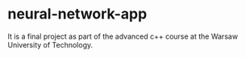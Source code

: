 # neural-network-app
It is a final project as part of the advanced c++ course at the Warsaw University of Technology.
